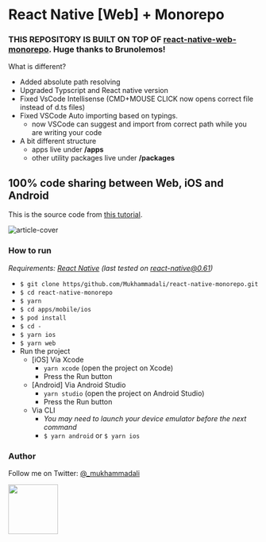 # React Native [Web] + Monorepo

### THIS REPOSITORY IS BUILT ON TOP OF [react-native-web-monorepo](https://github.com/brunolemos/react-native-web-monorepo). Huge thanks to Brunolemos! 
 
What is different?

- Added absolute path resolving
- Upgraded Typscript and React native version
- Fixed VsCode Intellisense (CMD+MOUSE CLICK now opens correct file instead of d.ts files)
- Fixed VSCode Auto importing based on typings.   
  - now VSCode can suggest and import from correct path while you are writing your code 
- A bit different structure     
  - apps live under **/apps**   
  - other utility packages live under **/packages**

## 100% code sharing between Web, iOS and Android

This is the source code from [this tutorial](https://dev.to/brunolemos/tutorial-100-code-sharing-between-ios-android--web-using-react-native-web-andmonorepo-4pej).

![article-cover](https://user-images.githubusercontent.com/619186/64933790-1fc27680-d81d-11e9-8077-64a1066b7c17.png)


### How to run

_Requirements: [React Native](https://facebook.github.io/react-native/docs/getting-started.html#native) (last tested on react-native@0.61)_

  - `$ git clone https/github.com/Mukhammadali/react-native-monorepo.git`
  - `$ cd react-native-monorepo`
  - `$ yarn`
  - `$ cd apps/mobile/ios`
  - `$ pod install`
  - `$ cd -`
  - `$ yarn ios`
  - `$ yarn web`
  - Run the project
    - [iOS] Via Xcode
      - `yarn xcode` (open the project on Xcode)
      - Press the Run button
    - [Android] Via Android Studio
      - `yarn studio` (open the project on Android Studio)
      - Press the Run button
    - Via CLI
      - _You may need to launch your device emulator before the next command_
      - `$ yarn android` or  `$ yarn ios`

### Author

Follow me on Twitter: [@_mukhammadali](https://twitter.com/_mukhammadali)<br/>

<a href="https://twitter.com/mukhammadali" target="_blank"><img src="https://github.com/Mukhammadali.png?size=100" height="100" /></a>


